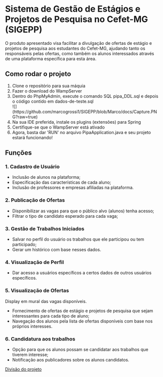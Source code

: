 # Sistema de Gestão de Estágios e Projetos de Pesquisa no Cefet-MG (SIGEPP)

O produto apresentado visa facilitar a divulgação de ofertas de estágio e projetos de pesquisa aos
estudantes do Cefet-MG, ajudando tanto os responsáveis pelas ofertas, como também os alunos
interessados através de uma plataforma específica para esta área.

## Como rodar o projeto
<ol>
  <li>Clone o repositório para sua máquia</li>
  <li>Fazer o download do WampServer</li>
  <li>Dentro do PhpMyAdmin, execute o comando SQL pipa_DDL.sql e depois o código contido em dados-de-teste.sql</li>
  ![](https://github.com/marcogrossi1/SIGEPP/blob/Marco/docs/Capture.PNG?raw=true)
  <li>Na sua IDE preferida, instale os plugins (extensões) para Spring</li>
  <li>Certifique-se que o WampServer está ativado</li>
  <li>Agora, basta dar 'RUN' no arquivo PipaApplication.java e seu projeto estará funcionando!</li>
</ol>

## Funções

### 1. Cadastro de Usuário
<ul>
  <li> Inclusão de alunos na plataforma; </li>
  <li> Especificação das características de cada aluno; </li>
  <li> Inclusão de professores e empresas afiliadas na plataforma. </li>
</ul>

### 2. Publicação de Ofertas
<ul>
  <li> Disponibilizar as vagas para que o público alvo (alunos) tenha acesso; </li>
  <li> Filtrar o tipo de candidato esperado para cada vaga; </li>
</ul>

### 3. Gestão de Trabalhos Iniciados
<ul>
  <li> Salvar no perfil do usuário os trabalhos que ele participou ou tem participado; </li>
  <li> Gerar um histórico com base nesses dados. </li>
</ul>

### 4. Visualização de Perfil
<ul>
  <li> Dar acesso a usuários específicos a certos dados de outros usuários específicos. </li>
</ul>

### 5. Visualização de Ofertas
Display em mural das vagas disponíveis.

<ul>
  <li> Fornecimento de ofertas de estágio e projetos de pesquisa que sejam interessantes para cada tipo de aluno; </li>
  <li> Navegação dos alunos pela lista de ofertas disponíveis com base nos próprios interesses. </li>
</ul>

### 6. Candidatura aos trabalhos
<ul>
  <li> Opção para que os alunos possam se candidatar aos trabalhos que tiverem interesse; </li>
  <li> Notificação aos publicadores sobre os alunos candidatos. </li>
</ul>

<a href='https://docs.google.com/document/d/1xCoDW48UiXtLIsDejZGStWcI0dAOWUndnhS8i16o4Mw/edit?usp=sharing'> Divisão do projeto </a>
